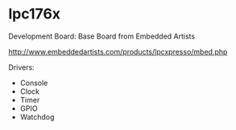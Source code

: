 lpc176x
=======

Development Board: Base Board from Embedded Artists

http://www.embeddedartists.com/products/lpcxpresso/mbed.php

Drivers:

  * Console
  * Clock
  * Timer
  * GPIO
  * Watchdog
